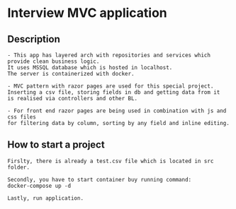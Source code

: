 # Interview MVC application

## Description
    - This app has layered arch with repositories and services which provide clean business logic. 
    It uses MSSQL database which is hosted in localhost.
    The server is containerized with docker. 

    - MVC pattern with razor pages are used for this special project. 
    Inserting a csv file, storing fields in db and getting data from it
    is realised via controllers and other BL. 

    - For front end razor pages are being used in combination with js and css files
    for filtering data by column, sorting by any field and inline editing.
    

## How to start a project
    Firslty, there is already a test.csv file which is located in src folder.

    Secondly, you have to start container buy running command: 
    docker-compose up -d

    Lastly, run application.
